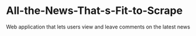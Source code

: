 # All-the-News-That-s-Fit-to-Scrape
Web application that lets users view and leave comments on the latest news
